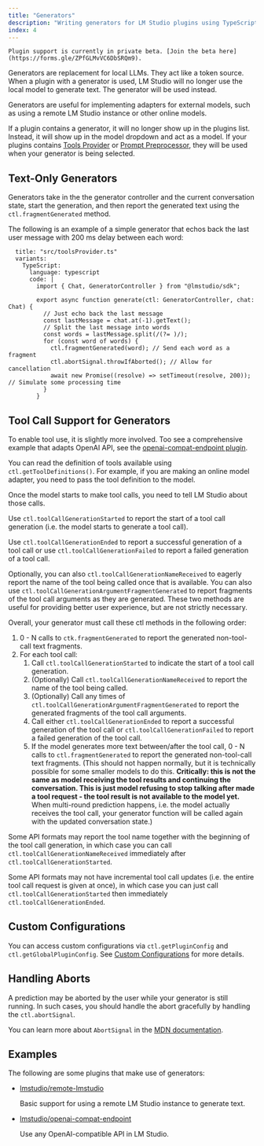 ```yaml
---
title: "Generators"
description: "Writing generators for LM Studio plugins using TypeScript"
index: 4
---
```


```lms_private_beta
Plugin support is currently in private beta. [Join the beta here](https://forms.gle/ZPfGLMvVC6DbSRQm9).
```

Generators are replacement for local LLMs. They act like a token source. When a plugin with a generator is used, LM Studio will no longer use the local model to generate text. The generator will be used instead.

Generators are useful for implementing adapters for external models, such as using a remote LM Studio instance or other online models.

If a plugin contains a generator, it will no longer show up in the plugins list. Instead, it will show up in the model dropdown and act as a model. If your plugins contains [Tools Provider](./tools-providers.md) or [Prompt Preprocessor](./prompt-preprocessors.md), they will be used when your generator is being selected.

## Text-Only Generators

Generators take in the the generator controller and the current conversation state, start the generation, and then report the generated text using the `ctl.fragmentGenerated` method.

The following is an example of a simple generator that echos back the last user message with 200 ms delay between each word:

```lms_code_snippet
  title: "src/toolsProvider.ts"
  variants:
    TypeScript:
      language: typescript
      code: |
        import { Chat, GeneratorController } from "@lmstudio/sdk";

        export async function generate(ctl: GeneratorController, chat: Chat) {
          // Just echo back the last message
          const lastMessage = chat.at(-1).getText();
          // Split the last message into words
          const words = lastMessage.split(/(?= )/);
          for (const word of words) {
            ctl.fragmentGenerated(word); // Send each word as a fragment
            ctl.abortSignal.throwIfAborted(); // Allow for cancellation
            await new Promise((resolve) => setTimeout(resolve, 200)); // Simulate some processing time
          }
        }
```

## Tool Call Support for Generators

To enable tool use, it is slightly more involved. Too see a comprehensive example that adapts OpenAI API, see the [openai-compat-endpoint plugin](https://lmstudio.ai/lmstudio/openai-compat-endpoint).

You can read the definition of tools available using `ctl.getToolDefinitions()`. For example, if you are making an online model adapter, you need to pass the tool definition to the model.

Once the model starts to make tool calls, you need to tell LM Studio about those calls.

Use `ctl.toolCallGenerationStarted` to report the start of a tool call generation (i.e. the model starts to generate a tool call).

Use `ctl.toolCallGenerationEnded` to report a successful generation of a tool call or use `ctl.toolCallGenerationFailed` to report a failed generation of a tool call.

Optionally, you can also `ctl.toolCallGenerationNameReceived` to eagerly report the name of the tool being called once that is available. You can also use `ctl.toolCallGenerationArgumentFragmentGenerated` to report fragments of the tool call arguments as they are generated. These two methods are useful for providing better user experience, but are not strictly necessary.

Overall, your generator must call these ctl methods in the following order:

1. 0 - N calls to `ctk.fragmentGenerated` to report the generated non-tool-call text fragments.
2. For each tool call:
   1. Call `ctl.toolCallGenerationStarted` to indicate the start of a tool call generation.
   2. (Optionally) Call `ctl.toolCallGenerationNameReceived` to report the name of the tool being called.
   3. (Optionally) Call any times of `ctl.toolCallGenerationArgumentFragmentGenerated` to report the generated fragments of the tool call arguments.
   4. Call either `ctl.toolCallGenerationEnded` to report a successful generation of the tool call or `ctl.toolCallGenerationFailed` to report a failed generation of the tool call.
   5. If the model generates more text between/after the tool call, 0 - N calls to `ctl.fragmentGenerated` to report the generated non-tool-call text fragments. (This should not happen normally, but it is technically possible for some smaller models to do this. **Critically: this is not the same as model receiving the tool results and continuing the conversation. This is just model refusing to stop talking after made a tool request - the tool result is not available to the model yet.** When multi-round prediction happens, i.e. the model actually receives the tool call, your generator function will be called again with the updated conversation state.)

Some API formats may report the tool name together with the beginning of the tool call generation, in which case you can call `ctl.toolCallGenerationNameReceived` immediately after `ctl.toolCallGenerationStarted`.

Some API formats may not have incremental tool call updates (i.e. the entire tool call request is given at once), in which case you can just call `ctl.toolCallGenerationStarted` then immediately `ctl.toolCallGenerationEnded`.

## Custom Configurations

You can access custom configurations via `ctl.getPluginConfig` and `ctl.getGlobalPluginConfig`. See [Custom Configurations](./configurations) for more details.

## Handling Aborts

A prediction may be aborted by the user while your generator is still running. In such cases, you should handle the abort gracefully by handling the `ctl.abortSignal`.

You can learn more about `AbortSignal` in the [MDN documentation](https://developer.mozilla.org/en-US/docs/Web/API/AbortSignal).

## Examples

The following are some plugins that make use of generators:

- [lmstudio/remote-lmstudio](https://lmstudio.ai/lmstudio/remote-lmstudio)

  Basic support for using a remote LM Studio instance to generate text.

- [lmstudio/openai-compat-endpoint](https://lmstudio.ai/lmstudio/openai-compat-endpoint)

  Use any OpenAI-compatible API in LM Studio.
